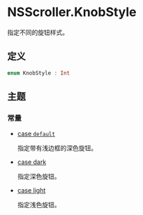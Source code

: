 # NSScroller.KnobStyle

指定不同的旋钮样式。

## 定义

```swift
enum KnobStyle : Int
```

## 主题

### 常量

* [case `default`]()

    指定带有浅边框的深色旋钮。

* [case dark]()

    指定深色旋钮。

* [case light]()

    指定浅色旋钮。